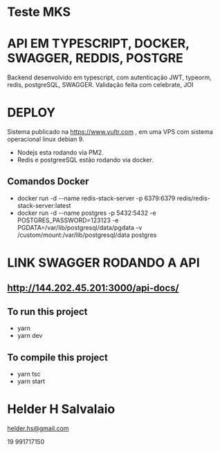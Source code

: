 # Teste MKS



# API EM TYPESCRIPT, DOCKER, SWAGGER, REDDIS, POSTGRE
Backend desenvolvido em typescript, com autenticação JWT, typeorm, redis, postgreSQL, SWAGGER.
Validação feita com celebrate, JOI

# DEPLOY
Sistema publicado na https://www.vultr.com , em uma VPS com sistema operacional linux debian 9.
* Nodejs esta rodando via PM2.
* Redis e postgreeSQL estão rodando via docker.
## Comandos Docker
* docker run -d --name redis-stack-server -p 6379:6379 redis/redis-stack-server:latest
* docker run -d --name postgres -p 5432:5432 -e POSTGRES_PASSWORD=123123 -e PGDATA=/var/lib/postgresql/data/pgdata -v /custom/mount:/var/lib/postgresql/data postgres

# LINK SWAGGER RODANDO A API

## http://144.202.45.201:3000/api-docs/



## To run this project

- yarn
- yarn dev

## To compile this project

* yarn tsc
* yarn start

# Helder H Salvalaio

helder.hs@gmail.com

19 991717150
